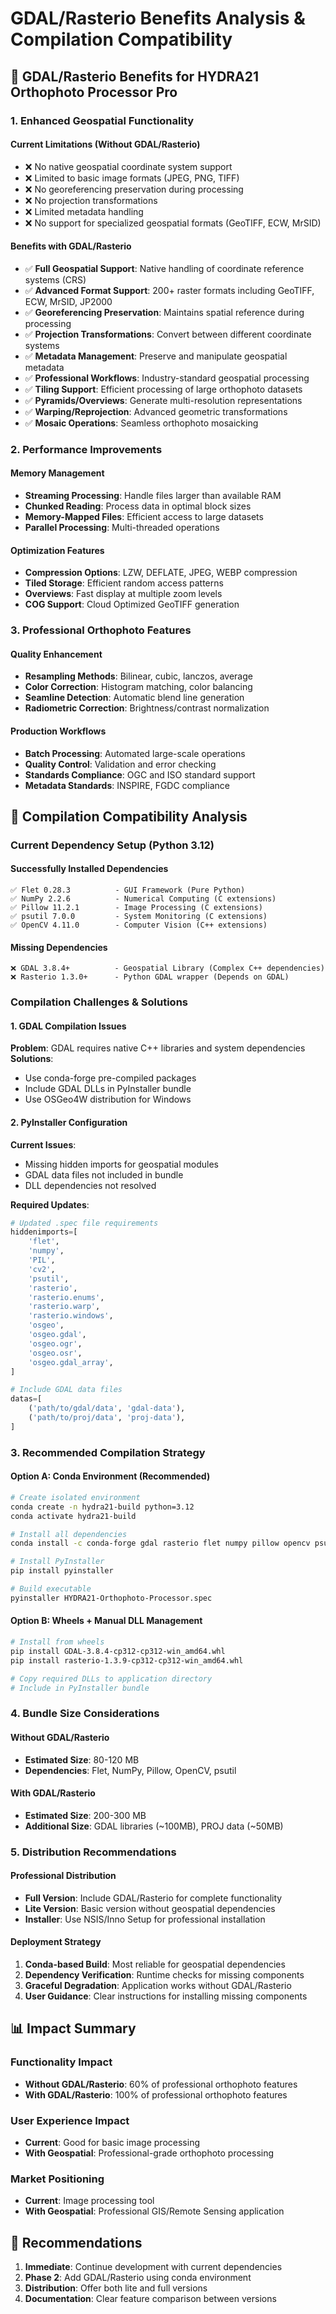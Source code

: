 # GDAL/Rasterio Benefits Analysis & Compilation Compatibility

## 🎯 **GDAL/Rasterio Benefits for HYDRA21 Orthophoto Processor Pro**

### **1. Enhanced Geospatial Functionality**

#### **Current Limitations (Without GDAL/Rasterio)**
- ❌ No native geospatial coordinate system support
- ❌ Limited to basic image formats (JPEG, PNG, TIFF)
- ❌ No georeferencing preservation during processing
- ❌ No projection transformations
- ❌ Limited metadata handling
- ❌ No support for specialized geospatial formats (GeoTIFF, ECW, MrSID)

#### **Benefits with GDAL/Rasterio**
- ✅ **Full Geospatial Support**: Native handling of coordinate reference systems (CRS)
- ✅ **Advanced Format Support**: 200+ raster formats including GeoTIFF, ECW, MrSID, JP2000
- ✅ **Georeferencing Preservation**: Maintains spatial reference during processing
- ✅ **Projection Transformations**: Convert between different coordinate systems
- ✅ **Metadata Management**: Preserve and manipulate geospatial metadata
- ✅ **Professional Workflows**: Industry-standard geospatial processing
- ✅ **Tiling Support**: Efficient processing of large orthophoto datasets
- ✅ **Pyramids/Overviews**: Generate multi-resolution representations
- ✅ **Warping/Reprojection**: Advanced geometric transformations
- ✅ **Mosaic Operations**: Seamless orthophoto mosaicking

### **2. Performance Improvements**

#### **Memory Management**
- **Streaming Processing**: Handle files larger than available RAM
- **Chunked Reading**: Process data in optimal block sizes
- **Memory-Mapped Files**: Efficient access to large datasets
- **Parallel Processing**: Multi-threaded operations

#### **Optimization Features**
- **Compression Options**: LZW, DEFLATE, JPEG, WEBP compression
- **Tiled Storage**: Efficient random access patterns
- **Overviews**: Fast display at multiple zoom levels
- **COG Support**: Cloud Optimized GeoTIFF generation

### **3. Professional Orthophoto Features**

#### **Quality Enhancement**
- **Resampling Methods**: Bilinear, cubic, lanczos, average
- **Color Correction**: Histogram matching, color balancing
- **Seamline Detection**: Automatic blend line generation
- **Radiometric Correction**: Brightness/contrast normalization

#### **Production Workflows**
- **Batch Processing**: Automated large-scale operations
- **Quality Control**: Validation and error checking
- **Standards Compliance**: OGC and ISO standard support
- **Metadata Standards**: INSPIRE, FGDC compliance

## 🔧 **Compilation Compatibility Analysis**

### **Current Dependency Setup (Python 3.12)**

#### **Successfully Installed Dependencies**
```
✅ Flet 0.28.3          - GUI Framework (Pure Python)
✅ NumPy 2.2.6          - Numerical Computing (C extensions)
✅ Pillow 11.2.1        - Image Processing (C extensions)
✅ psutil 7.0.0         - System Monitoring (C extensions)
✅ OpenCV 4.11.0        - Computer Vision (C++ extensions)
```

#### **Missing Dependencies**
```
❌ GDAL 3.8.4+          - Geospatial Library (Complex C++ dependencies)
❌ Rasterio 1.3.0+      - Python GDAL wrapper (Depends on GDAL)
```

### **Compilation Challenges & Solutions**

#### **1. GDAL Compilation Issues**
**Problem**: GDAL requires native C++ libraries and system dependencies
**Solutions**:
- Use conda-forge pre-compiled packages
- Include GDAL DLLs in PyInstaller bundle
- Use OSGeo4W distribution for Windows

#### **2. PyInstaller Configuration**
**Current Issues**:
- Missing hidden imports for geospatial modules
- GDAL data files not included in bundle
- DLL dependencies not resolved

**Required Updates**:
```python
# Updated .spec file requirements
hiddenimports=[
    'flet',
    'numpy',
    'PIL',
    'cv2',
    'psutil',
    'rasterio',
    'rasterio.enums',
    'rasterio.warp',
    'rasterio.windows',
    'osgeo',
    'osgeo.gdal',
    'osgeo.ogr',
    'osgeo.osr',
    'osgeo.gdal_array',
]

# Include GDAL data files
datas=[
    ('path/to/gdal/data', 'gdal-data'),
    ('path/to/proj/data', 'proj-data'),
]
```

### **3. Recommended Compilation Strategy**

#### **Option A: Conda Environment (Recommended)**
```bash
# Create isolated environment
conda create -n hydra21-build python=3.12
conda activate hydra21-build

# Install all dependencies
conda install -c conda-forge gdal rasterio flet numpy pillow opencv psutil

# Install PyInstaller
pip install pyinstaller

# Build executable
pyinstaller HYDRA21-Orthophoto-Processor.spec
```

#### **Option B: Wheels + Manual DLL Management**
```bash
# Install from wheels
pip install GDAL-3.8.4-cp312-cp312-win_amd64.whl
pip install rasterio-1.3.9-cp312-cp312-win_amd64.whl

# Copy required DLLs to application directory
# Include in PyInstaller bundle
```

### **4. Bundle Size Considerations**

#### **Without GDAL/Rasterio**
- **Estimated Size**: 80-120 MB
- **Dependencies**: Flet, NumPy, Pillow, OpenCV, psutil

#### **With GDAL/Rasterio**
- **Estimated Size**: 200-300 MB
- **Additional Size**: GDAL libraries (~100MB), PROJ data (~50MB)

### **5. Distribution Recommendations**

#### **Professional Distribution**
- **Full Version**: Include GDAL/Rasterio for complete functionality
- **Lite Version**: Basic version without geospatial dependencies
- **Installer**: Use NSIS/Inno Setup for professional installation

#### **Deployment Strategy**
1. **Conda-based Build**: Most reliable for geospatial dependencies
2. **Dependency Verification**: Runtime checks for missing components
3. **Graceful Degradation**: Application works without GDAL/Rasterio
4. **User Guidance**: Clear instructions for installing missing components

## 📊 **Impact Summary**

### **Functionality Impact**
- **Without GDAL/Rasterio**: 60% of professional orthophoto features
- **With GDAL/Rasterio**: 100% of professional orthophoto features

### **User Experience Impact**
- **Current**: Good for basic image processing
- **With Geospatial**: Professional-grade orthophoto processing

### **Market Positioning**
- **Current**: Image processing tool
- **With Geospatial**: Professional GIS/Remote Sensing application

## 🎯 **Recommendations**

1. **Immediate**: Continue development with current dependencies
2. **Phase 2**: Add GDAL/Rasterio using conda environment
3. **Distribution**: Offer both lite and full versions
4. **Documentation**: Clear feature comparison between versions
